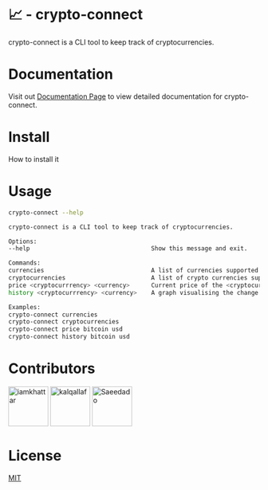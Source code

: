 # 📈 - crypto-connect

crypto-connect is a CLI tool to keep track of cryptocurrencies.

# Documentation

Visit out [Documentation Page](https://iamkhattar.github.io/crypto-connect/#/) to view detailed documentation for crypto-connect.

# Install

How to install it

# Usage

```bash
crypto-connect --help

crypto-connect is a CLI tool to keep track of cryptocurrencies.

Options:
--help                                  Show this message and exit.

Commands:
currencies                              A list of currencies supported by crypto-connect
cryptocurrencies                        A list of crypto currencies supported by crypto-connect
price <cryptocurrrency> <currency>      Current price of the <cryptocurrrency> relative to the <currency>
history <cryptocurrrency> <currency>    A graph visualising the change in the <cryptocurrency> price in the past 30 days

Examples:
crypto-connect currencies
crypto-connect cryptocurrencies
crypto-connect price bitcoin usd
crypto-connect history bitcoin usd

```

# Contributors

<a href="https://github.com/iamkhattar"><img src="https://avatars3.githubusercontent.com/u/56852615?s=400&u=656d6befdb16f2be60c9c1f80456509a9dde69c4&v=4" title="iamkhattar" width="80" height="80"></a> <a href="https://github.com/kalqallaf"><img src="https://avatars0.githubusercontent.com/u/34354484?s=460&u=afae2a1029190dadb9a61b4eb7444710a1b4ee3d&v=4" title="kalqallaf" width="80" height="80"></a> <a href="https://github.com/Saeedado"><img src="https://avatars2.githubusercontent.com/u/63965340?s=460&v=4" title="Saeedado" width="80" height="80"></a>

# License

[MIT](https://opensource.org/licenses/MIT)

